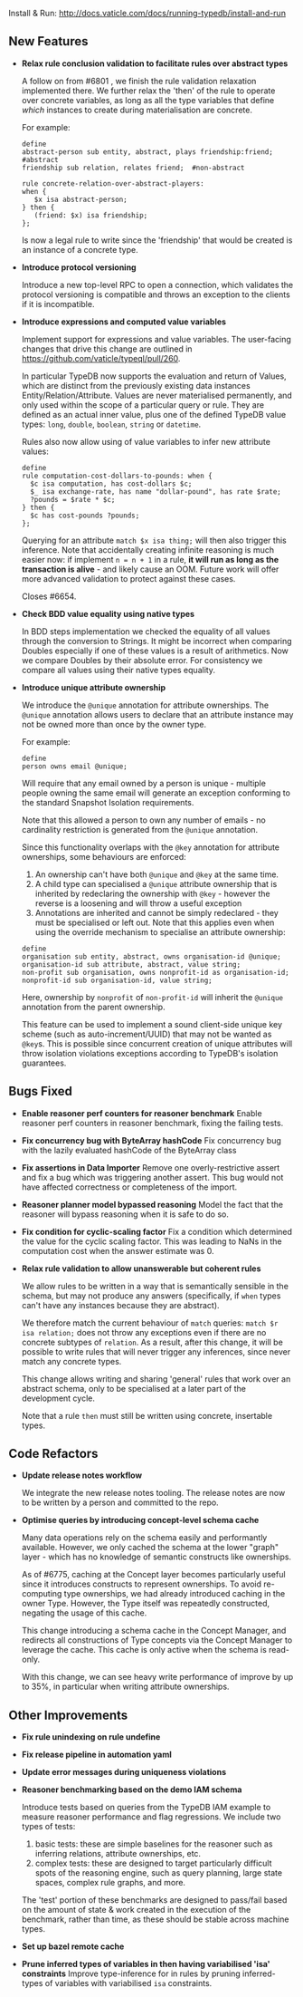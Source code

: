 Install & Run: http://docs.vaticle.com/docs/running-typedb/install-and-run


## New Features
- **Relax rule conclusion validation to facilitate rules over abstract types**
  
  A follow on from #6801 , we finish the rule validation relaxation implemented there. We further relax the 'then' of the rule to operate over concrete  variables, as long as all the type variables that define _which_ instances to create during materialisation are concrete.
  
  For example:
  ```
  define
  abstract-person sub entity, abstract, plays friendship:friend; #abstract
  friendship sub relation, relates friend;  #non-abstract
  
  rule concrete-relation-over-abstract-players: 
  when { 
     $x isa abstract-person;
  } then {
     (friend: $x) isa friendship;
  };
  ```
  
  Is now a legal rule to write since the 'friendship' that would be created is an instance of a concrete type.
  
  
  
- **Introduce protocol versioning**
  
  Introduce a new top-level RPC to open a connection, which validates the protocol versioning is compatible and throws an exception to the clients if it is incompatible.
  
  
- **Introduce expressions and computed value variables**
  
  Implement support for expressions and value variables. The user-facing changes that drive this change are outlined in https://github.com/vaticle/typeql/pull/260.
  
  In particular TypeDB now supports the evaluation and return of Values, which are distinct from the previously existing data instances Entity/Relation/Attribute. Values are never materialised permanently, and only used within the scope of a particular query or rule. They are defined as an actual inner value, plus one of the defined TypeDB value types: `long`, `double`, `boolean`, `string` or `datetime`.
  
  Rules also now allow using of value variables to infer new attribute values:
  ```
  define
  rule computation-cost-dollars-to-pounds: when {
    $c isa computation, has cost-dollars $c;
    $_ isa exchange-rate, has name "dollar-pound", has rate $rate;
    ?pounds = $rate * $c;
  } then {
    $c has cost-pounds ?pounds;
  };
  ```
  
  Querying for an attribute `match $x isa thing;` will then also trigger this inference. Note that accidentally creating infinite reasoning is much easier now: if implement `n = n + 1` in a rule, **it will run as long as the transaction is alive** - and likely cause an OOM. Future work will offer more advanced validation to protect against these cases.
  
  
  Closes #6654.
  
  
- **Check BDD value equality using native types**
  
  In BDD steps implementation we checked the equality of all values through the conversion to Strings. It might be incorrect when comparing Doubles especially if one of these values is a result of arithmetics.
  Now we compare Doubles by their absolute error.
  For consistency we compare all values using their native types equality.
  
  
- **Introduce unique attribute ownership**
  
  We introduce the `@unique` annotation for attribute ownerships. The `@unique` annotation allows users to declare that an attribute instance may not be owned more than once by the owner type.
  
  For example:
  ```
  define
  person owns email @unique;
  ```
  
  Will require that any email owned by a person is unique - multiple people owning the same email will generate an exception conforming to the standard Snapshot Isolation requirements.
  
  Note that this allowed a person to own any number of emails - no cardinality restriction is generated from the `@unique` annotation.
  
  Since this functionality overlaps with the `@key` annotation for attribute ownerships, some behaviours are enforced:
  1. An ownership can't have both `@unique` and `@key` at the same time.
  2. A child type can specialised a `@unique` attribute ownership that is inherited by redeclaring the ownership with `@key` - however the reverse is a loosening and will throw a useful exception
  3. Annotations are inherited and cannot be simply redeclared - they must be specialised or left out. Note that this applies even when using the override mechanism to specialise an attribute ownership:
  
  ```
  define
  organisation sub entity, abstract, owns organisation-id @unique;
  organisation-id sub attribute, abstract, value string;
  non-profit sub organisation, owns nonprofit-id as organisation-id;
  nonprofit-id sub organisation-id, value string;
  ```
  Here, ownership by `nonprofit` of `non-profit-id` will inherit the `@unique` annotation from the parent ownership.
  
  This feature can be used to implement a sound client-side unique key scheme (such as auto-increment/UUID) that may not be wanted as `@key`s. This is possible since concurrent creation of unique attributes will throw isolation violations exceptions according to TypeDB's isolation guarantees.
  
  

## Bugs Fixed
- **Enable reasoner perf counters for reasoner benchmark**
  Enable reasoner perf counters in reasoner benchmark, fixing the failing tests.
  
  
- **Fix concurrency bug with ByteArray hashCode**
  Fix concurrency bug with the lazily evaluated hashCode of the ByteArray class
  
  
- **Fix assertions in Data Importer**
  Remove one overly-restrictive assert and fix a bug which was triggering another assert.
  This bug would not have affected correctness or completeness of the import.
  
  
- **Reasoner planner model bypassed reasoning**
  Model the fact that the reasoner will bypass reasoning when it is safe to do so.
  
  
- **Fix condition for cyclic-scaling factor**
  Fix a condition which determined the value for the cyclic scaling factor. This was leading to NaNs in the computation cost when the answer estimate was 0.


- **Relax rule validation to allow unanswerable but coherent rules**

  We allow rules to be written in a way that is semantically sensible in the schema, but may not produce any answers (specifically, if `when` types can't have any instances because they are abstract).

  We therefore match the current behaviour of `match` queries: `match $r isa relation;` does not throw any exceptions even if there are no concrete subtypes of `relation`. As a result, after this change, it will be possible to write rules that will never trigger any inferences, since never match any concrete types.

  This change allows writing and sharing 'general' rules that work over an abstract schema, only to be specialised at a later part of the development cycle.

  Note that a rule `then` must still be written using concrete, insertable types.

## Code Refactors
- **Update release notes workflow**
  
  We integrate the new release notes tooling. The release notes are now to be written by a person and committed to the repo.
  
  
- **Optimise queries by introducing concept-level schema cache**
  
  Many data operations rely on the schema easily and performantly available. However, we only cached the schema at the lower "graph" layer - which has no knowledge of semantic constructs like ownerships. 
  
  As of #6775, caching at the Concept layer becomes particularly useful since it introduces constructs to represent ownerships. To avoid re-computing type ownerships, we had already introduced caching in the owner Type. However, the Type itself was repeatedly constructed, negating the usage of this cache. 
  
  This change introducing a schema cache in the Concept Manager, and redirects all constructions of Type concepts via the Concept Manager to leverage the cache. This cache is only active when the schema is read-only.
  
  With this change, we can see heavy write performance of improve by up to 35%, in particular when writing attribute ownerships.
  
  

## Other Improvements
- **Fix rule unindexing on rule undefine**
  
  
- **Fix release pipeline in automation yaml**
  
  
- **Update error messages during uniqueness violations**
  
- **Reasoner benchmarking based on the demo IAM schema**
  
  Introduce tests based on queries from the TypeDB IAM example to measure reasoner performance and flag regressions. We include two types of tests:
  
  1. basic tests: these are simple baselines for the reasoner such as inferring relations, attribute ownerships, etc.
  2. complex tests: these are designed to target particularly difficult spots of the reasoning engine, such as query planning, large state spaces, complex rule graphs, and more.
  
  The 'test' portion of these benchmarks are designed to pass/fail based on the amount of state & work created in the execution of the benchmark, rather than time, as these should be stable across machine types.
  
  
- **Set up bazel remote cache**
  
  
- **Prune inferred types of variables in then having variabilised 'isa' constraints**
  Improve type-inference for in rules by pruning inferred-types of variables with variabilised `isa` constraints. 
  
  